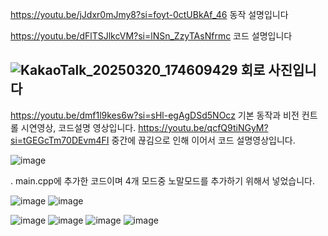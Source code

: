 https://youtu.be/jJdxr0mJmy8?si=foyt-0ctUBkAf_46 
동작 설명입니다

https://youtu.be/dFlTSJlkcVM?si=lNSn_ZzyTAsNfrmc
코드 설명입니다

![KakaoTalk_20250320_174609429](https://github.com/user-attachments/assets/762dd00f-7936-4500-9f2e-6708aca9cd2d)
회로 사진입니다
---

https://youtu.be/dmf1l9kes6w?si=sHl-egAgDSd5NOcz
기본 동작과 비전 컨트롤 시연영상, 코드설명 영상입니다.
https://youtu.be/qcfQ9tiNGyM?si=tGEGcTm70DEvm4FI
중간에 끊김으로 인해 이어서 코드 설명영상입니다.

![image](https://github.com/user-attachments/assets/7891effb-cb18-4d32-89ef-9014b37b0dfb)

. main.cpp에 추가한 코드이며 4개 모드중 노말모드를 추가하기 위해서 넣었습니다.


![image](https://github.com/user-attachments/assets/2f7e79b3-fe59-43ca-a6ee-35c53dcd85e1)
![image](https://github.com/user-attachments/assets/aa4e8823-b8ec-4c73-9f49-60dc87c99326)

![image](https://github.com/user-attachments/assets/e74026bf-174f-4086-ade9-31b0188aefc2)
![image](https://github.com/user-attachments/assets/9ac5ab0a-7c1e-4e86-a811-a78859d15f4d)
![image](https://github.com/user-attachments/assets/28674575-605e-4167-b828-2b984b8eac4d)
![image](https://github.com/user-attachments/assets/bb92e6f0-8a7a-416c-88f2-4c55c4879be0)





